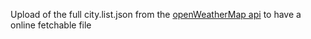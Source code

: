 Upload of the full city.list.json from the [openWeatherMap api](https://openweathermap.org/api) to have a online fetchable file
